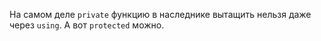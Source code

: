 На самом деле `private` функцию в наследнике вытащить нельзя даже через `using`.
А вот `protected` можно.
